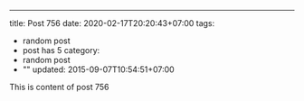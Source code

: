 ---
title: Post 756
date: 2020-02-17T20:20:43+07:00
tags:
  - random post
  - post has 5
category:
  - random post
  - ""
updated: 2015-09-07T10:54:51+07:00

This is content of post 756
